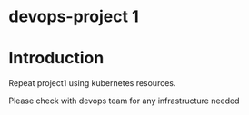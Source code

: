# devops-project 1
# Introduction

Repeat project1 using kubernetes resources.

Please check with devops team for any infrastructure needed 

